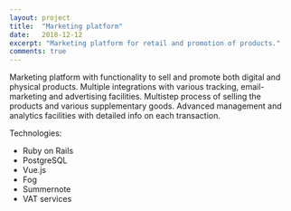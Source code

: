 ```yaml
---
layout: project
title:  "Marketing platform"
date:   2018-12-12
excerpt: "Marketing platform for retail and promotion of products."
comments: true
---
```


Marketing platform with functionality to sell and promote both digital and physical products.
Multiple integrations with various tracking, email-marketing and advertising facilities.
Multistep process of selling the products and various supplementary goods.
Advanced management and analytics facilities with detailed info on each transaction.


Technologies:
- Ruby on Rails
- PostgreSQL
- Vue.js
- Fog
- Summernote
- VAT services
